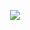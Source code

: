 <p align="center">
  <img src="https://github.com/eduardamoredias/eduardamoredias/blob/main/metrics.classic.svg alt="Metrics" />
</p>





